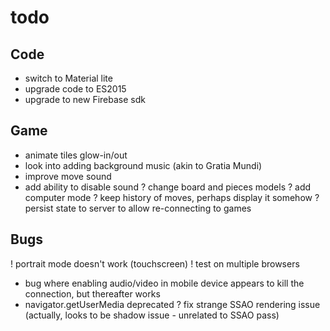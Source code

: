 # todo

## Code
- switch to Material lite
- upgrade code to ES2015
- upgrade to new Firebase sdk

## Game
- animate tiles glow-in/out
- look into adding background music (akin to Gratia Mundi)
- improve move sound
- add ability to disable sound
? change board and pieces models
? add computer mode
? keep history of moves, perhaps display it somehow
? persist state to server to allow re-connecting to games

## Bugs
! portrait mode doesn't work (touchscreen)
! test on multiple browsers
- bug where enabling audio/video in mobile device appears to kill the connection, but
  thereafter works
- navigator.getUserMedia deprecated
? fix strange SSAO rendering issue (actually, looks to be shadow issue - unrelated to SSAO pass)
